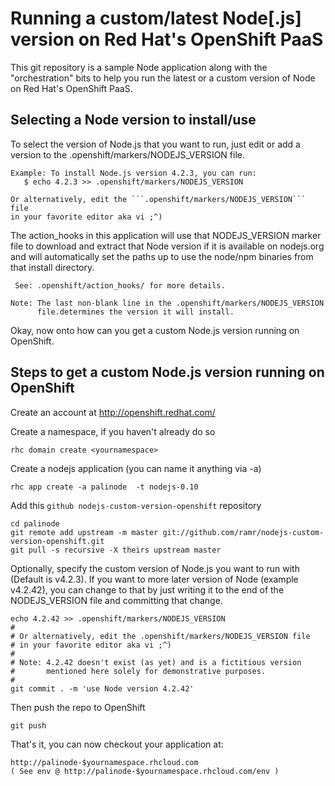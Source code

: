 Running a custom/latest Node[.js] version on Red Hat's OpenShift PaaS
====================================================================
This git repository is a sample Node application along with the
"orchestration" bits to help you run the latest or a custom version
of Node on Red Hat's OpenShift PaaS.


Selecting a Node version to install/use
---------------------------------------

To select the version of Node.js that you want to run, just edit or add
a version to the .openshift/markers/NODEJS_VERSION file.

    Example: To install Node.js version 4.2.3, you can run:
       $ echo 4.2.3 >> .openshift/markers/NODEJS_VERSION

    Or alternatively, edit the ```.openshift/markers/NODEJS_VERSION``` file
    in your favorite editor aka vi ;^)


The action_hooks in this application will use that NODEJS_VERSION marker
file to download and extract that Node version if it is available on
nodejs.org and will automatically set the paths up to use the node/npm
binaries from that install directory.

     See: .openshift/action_hooks/ for more details.

    Note: The last non-blank line in the .openshift/markers/NODEJS_VERSION
          file.determines the version it will install.


Okay, now onto how can you get a custom Node.js version running
on OpenShift.


Steps to get a custom Node.js version running on OpenShift
----------------------------------------------------------

Create an account at http://openshift.redhat.com/

Create a namespace, if you haven't already do so

    rhc domain create <yournamespace>

Create a nodejs application (you can name it anything via -a)

    rhc app create -a palinode  -t nodejs-0.10

Add this `github nodejs-custom-version-openshift` repository

    cd palinode
    git remote add upstream -m master git://github.com/ramr/nodejs-custom-version-openshift.git
    git pull -s recursive -X theirs upstream master

Optionally, specify the custom version of Node.js you want to run with
(Default is v4.2.3).
If you want to more later version of Node (example v4.2.42), you can change
to that by just writing it to the end of the NODEJS_VERSION file and
committing that change.

    echo 4.2.42 >> .openshift/markers/NODEJS_VERSION
    #
    # Or alternatively, edit the .openshift/markers/NODEJS_VERSION file
    # in your favorite editor aka vi ;^)
    #
    # Note: 4.2.42 doesn't exist (as yet) and is a fictitious version
    #       mentioned here solely for demonstrative purposes.
    #
    git commit . -m 'use Node version 4.2.42'

Then push the repo to OpenShift

    git push

That's it, you can now checkout your application at:

    http://palinode-$yournamespace.rhcloud.com
    ( See env @ http://palinode-$yournamespace.rhcloud.com/env )

                                                                                                                                    
